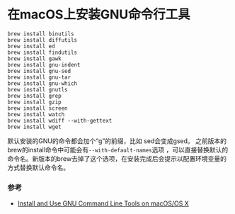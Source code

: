 # 在macOS上安装GNU命令行工具

```
brew install binutils
brew install diffutils
brew install ed
brew install findutils
brew install gawk
brew install gnu-indent
brew install gnu-sed
brew install gnu-tar
brew install gnu-which
brew install gnutls
brew install grep
brew install gzip
brew install screen
brew install watch
brew install wdiff --with-gettext
brew install wget
```

默认安装的GNU的命令都会加个“g”的前缀，比如  sed会变成gsed。 之前版本的brew的install命令中可能会有`--with-default-names`选项 ，可以直接替换默认的命令名。新版本的brew去掉了这个选项，在安装完成后会提示以配置环境变量的方式替换默认命令名。







### 参考

- [Install and Use GNU Command Line Tools on macOS/OS X](https://www.topbug.net/blog/2013/04/14/install-and-use-gnu-command-line-tools-in-mac-os-x/)